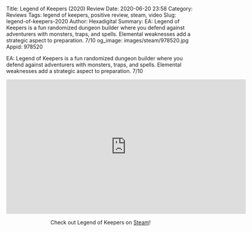 Title: Legend of Keepers (2020) Review
Date: 2020-06-20 23:58
Category: Reviews
Tags: legend of keepers, positive review, steam, video
Slug: legend-of-keepers-2020
Author: Hexadigital
Summary: EA: Legend of Keepers is a fun randomized dungeon builder where you defend against adventurers with monsters, traps, and spells. Elemental weaknesses add a strategic aspect to preparation. 7/10
og_image: images/steam/978520.jpg
Appid: 978520

EA: Legend of Keepers is a fun randomized dungeon builder where you defend against adventurers with monsters, traps, and spells. Elemental weaknesses add a strategic aspect to preparation. 7/10

<center><iframe src="https://www.youtube.com/embed/OwsBxNNOxLc?feature=oembed" allow="accelerometer; autoplay; encrypted-media; gyroscope; picture-in-picture" width="640" height="360" frameborder="0"></iframe>

Check out Legend of Keepers on [Steam](https://store.steampowered.com/app/978520/?curator_clanid=34633900)!</center>
